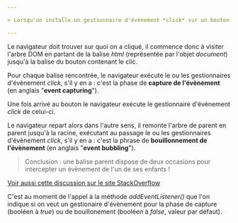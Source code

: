 ```yaml
---

> Lorsqu'on installe un gestionnaire d'évènement *click* sur un bouton, et que plus tard l'utilisateur clique, que se passe t'il ?

---
```


Le navigateur doit trouver sur quoi on a cliqué, il commence donc à visiter l'arbre DOM en partant de la balise *html* (représentée par l'objet *document*) jusqu'à la balise du bouton contenant le clic.

Pour chaque balise rencontrée, le navigateur exécute le ou les gestionnaires d'évènement *click*, s'il y en a : c'est la phase de **capture de l'évènement** (en anglais "**event capturing**").

Une fois arrivé au bouton le navigateur exécute le gestionnaire d'évènement *click* de celui-ci.

Le navigateur repart alors dans l'autre sens, il remonte l'arbre de parent en parent jusqu'à la racine, exécutant au passage le ou les gestionnaires d'évènement *click*, s'il y en a : c'est la phrase de **bouillonnement de l'évènement** (en anglais "**event bubbling**").


> Conclusion : une balise parent dispose de deux occasions pour intercepter un évènement de l'un de ses enfants !

<a target="_blank" href="http://stackoverflow.com/questions/4616694/what-is-event-bubbling-and-capturing">Voir aussi cette discussion sur le site StackOverflow</a>

C'est au moment de l'appel à la méthode *addEventListener()* que l'on indique si on veut un gestionaire d'évènement pour la phase de capture (booléen à *true*) ou de bouillonement (booléen à *false*, valeur par défaut).